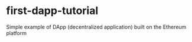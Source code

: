 # first-dapp-tutorial
Simple example of DApp (decentralized application) built on the Ethereum platform
